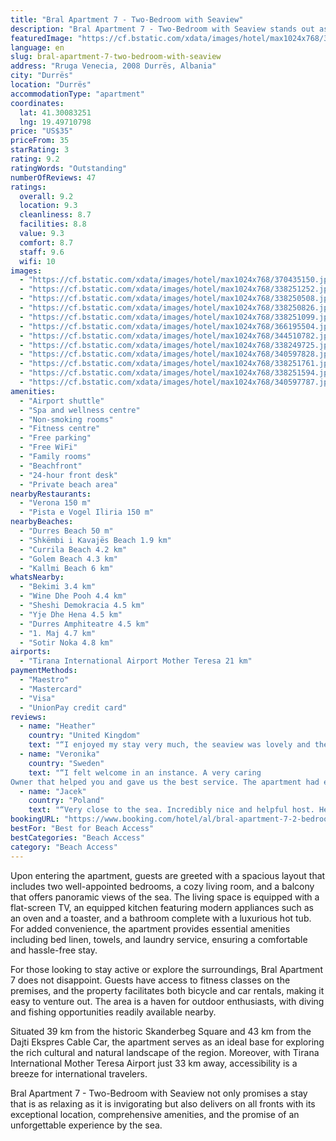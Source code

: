 ```yaml
---
title: "Bral Apartment 7 - Two-Bedroom with Seaview"
description: "Bral Apartment 7 - Two-Bedroom with Seaview stands out as a prime choice for travelers seeking comfort and convenience in Durrës."
featuredImage: "https://cf.bstatic.com/xdata/images/hotel/max1024x768/370435150.jpg?k=a63c934fa2a463cfa96d7909c2b5e867f038957647cf744254a60e70ee8f60e3&o=&hp=1"
language: en
slug: bral-apartment-7-two-bedroom-with-seaview
address: "Rruga Venecia, 2008 Durrës, Albania"
city: "Durrës"
location: "Durrës"
accommodationType: "apartment"
coordinates:
  lat: 41.30083251
  lng: 19.49710798
price: "US$35"
priceFrom: 35
starRating: 3
rating: 9.2
ratingWords: "Outstanding"
numberOfReviews: 47
ratings:
  overall: 9.2
  location: 9.3
  cleanliness: 8.7
  facilities: 8.8
  value: 9.3
  comfort: 8.7
  staff: 9.6
  wifi: 10
images:
  - "https://cf.bstatic.com/xdata/images/hotel/max1024x768/370435150.jpg?k=a63c934fa2a463cfa96d7909c2b5e867f038957647cf744254a60e70ee8f60e3&o=&hp=1"
  - "https://cf.bstatic.com/xdata/images/hotel/max1024x768/338251252.jpg?k=f5542f426a7b4e153060c99681e1d60b11fae99c09071c27944bd357a4587510&o=&hp=1"
  - "https://cf.bstatic.com/xdata/images/hotel/max1024x768/338250508.jpg?k=5a5510b0c73d6bf85b48022a6f3c35aafda32315d4e09fc77515458dec4a0057&o=&hp=1"
  - "https://cf.bstatic.com/xdata/images/hotel/max1024x768/338250826.jpg?k=0db096bea1e9f5657c91b0a912d05f03e18b920acac36d1d10dbf0b2a1464de8&o=&hp=1"
  - "https://cf.bstatic.com/xdata/images/hotel/max1024x768/338251099.jpg?k=997e43cc62bb893647e6186ca2a21702b905a8d8f705e33b3ed5384de2251ab3&o=&hp=1"
  - "https://cf.bstatic.com/xdata/images/hotel/max1024x768/366195504.jpg?k=41221f95cb260ce9b362e6fd62e87d1f55c6192653c7ded081c4963abf46a07e&o=&hp=1"
  - "https://cf.bstatic.com/xdata/images/hotel/max1024x768/344510782.jpg?k=ca74de96a9d42e4d7ee36400cfea4d9823eab6c8902a159eeaf370dc1b796671&o=&hp=1"
  - "https://cf.bstatic.com/xdata/images/hotel/max1024x768/338249725.jpg?k=d63158d7818c53d7466658d4271fc74bd0db53cb442813bd2fae22931c39573d&o=&hp=1"
  - "https://cf.bstatic.com/xdata/images/hotel/max1024x768/340597828.jpg?k=5cf732e4422d9f4d73e0158e6a020e84a49e95236fe3323cdb87ed1323ff076b&o=&hp=1"
  - "https://cf.bstatic.com/xdata/images/hotel/max1024x768/338251761.jpg?k=7230482ce5ff2e4a05dffe5b32c08ed3c1703497b5399573b32f9844eeb416e8&o=&hp=1"
  - "https://cf.bstatic.com/xdata/images/hotel/max1024x768/338251594.jpg?k=57c80f13a0d725d33ee33e48dd310bdd58a5a6ff5625d000f8a1d398bbee6ba3&o=&hp=1"
  - "https://cf.bstatic.com/xdata/images/hotel/max1024x768/340597787.jpg?k=ea6d35333c8e33d5b3e1786c6a903d538d2ac5aa10332753e224564552fcb6dc&o=&hp=1"
amenities:
  - "Airport shuttle"
  - "Spa and wellness centre"
  - "Non-smoking rooms"
  - "Fitness centre"
  - "Free parking"
  - "Free WiFi"
  - "Family rooms"
  - "Beachfront"
  - "24-hour front desk"
  - "Private beach area"
nearbyRestaurants:
  - "Verona 150 m"
  - "Pista e Vogel Iliria 150 m"
nearbyBeaches:
  - "Durres Beach 50 m"
  - "Shkëmbi i Kavajës Beach 1.9 km"
  - "Currila Beach 4.2 km"
  - "Golem Beach 4.3 km"
  - "Kallmi Beach 6 km"
whatsNearby:
  - "Bekimi 3.4 km"
  - "Wine Dhe Pooh 4.4 km"
  - "Sheshi Demokracia 4.5 km"
  - "Yje Dhe Hena 4.5 km"
  - "Durres Amphiteatre 4.5 km"
  - "1. Maj 4.7 km"
  - "Sotir Noka 4.8 km"
airports:
  - "Tirana International Airport Mother Teresa 21 km"
paymentMethods:
  - "Maestro"
  - "Mastercard"
  - "Visa"
  - "UnionPay credit card"
reviews:
  - name: "Heather"
    country: "United Kingdom"
    text: "“I enjoyed my stay very much, the seaview was lovely and the apartment was bright and spacious.”"
  - name: "Veronika"
    country: "Sweden"
    text: "“I felt welcome in an instance. A very caring
Owner that helped you and gave us the best service. The apartment had everything you needed to a very affordable price”"
  - name: "Jacek"
    country: "Poland"
    text: "“Very close to the sea. Incredibly nice and helpful host. He let us into the apartment at 2 a.m.”"
bookingURL: "https://www.booking.com/hotel/al/bral-apartment-7-2-bedrooms.en-gb.html?aid=8035640"
bestFor: "Best for Beach Access"
bestCategories: "Beach Access"
category: "Beach Access"
---
```


Upon entering the apartment, guests are greeted with a spacious layout that includes two well-appointed bedrooms, a cozy living room, and a balcony that offers panoramic views of the sea. The living space is equipped with a flat-screen TV, an equipped kitchen featuring modern appliances such as an oven and a toaster, and a bathroom complete with a luxurious hot tub. For added convenience, the apartment provides essential amenities including bed linen, towels, and laundry service, ensuring a comfortable and hassle-free stay.

For those looking to stay active or explore the surroundings, Bral Apartment 7 does not disappoint. Guests have access to fitness classes on the premises, and the property facilitates both bicycle and car rentals, making it easy to venture out. The area is a haven for outdoor enthusiasts, with diving and fishing opportunities readily available nearby.

Situated 39 km from the historic Skanderbeg Square and 43 km from the Dajti Ekspres Cable Car, the apartment serves as an ideal base for exploring the rich cultural and natural landscape of the region. Moreover, with Tirana International Mother Teresa Airport just 33 km away, accessibility is a breeze for international travelers.

Bral Apartment 7 - Two-Bedroom with Seaview not only promises a stay that is as relaxing as it is invigorating but also delivers on all fronts with its exceptional location, comprehensive amenities, and the promise of an unforgettable experience by the sea.